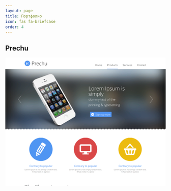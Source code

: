 ```yaml
---
layout: page
title: Портфолио
icon: fas fa-briefcase
order: 4
---
```


## Prechu
[![Preview](/uploads/portfolio/prechu.png)](https://seryibaran.github.io/maket--prechu/)
